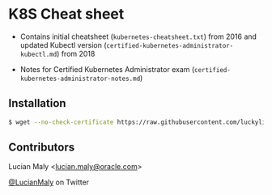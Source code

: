 # K8S Cheat sheet

* Contains initial cheatsheet (`kubernetes-cheatsheet.txt`) from 2016 and updated Kubectl version (`certified-kubernetes-administrator-kubectl.md`) from 2018

* Notes for Certified Kubernetes Administrator exam (`certified-kubernetes-administrator-notes.md`)

## Installation
```sh
$ wget --no-check-certificate https://raw.githubusercontent.com/luckylittle/kubernetes-cheatsheet/master/kubernetes-cheatsheet.txt
```

## Contributors
Lucian Maly <<lucian.maly@oracle.com>>

[@LucianMaly](https://twitter.com/LucianMaly) on Twitter
